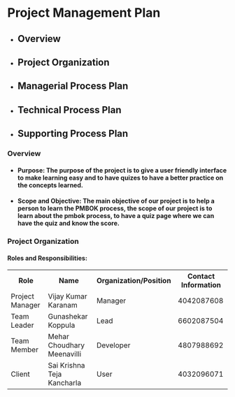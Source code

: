# Project Management Plan


* ## Overview
* ## Project Organization
* ## Managerial Process Plan
* ## Technical Process Plan
* ## Supporting Process Plan

### Overview

* #### Purpose: The purpose of the project is to give a user friendly interface to make learning easy and to have quizes to have a better practice on the concepts learned.

* #### Scope and Objective: The main objective of our project is to help a person to learn the PMBOK process, the scope of our project is to learn about the pmbok process, to have a quiz page where we can have the quiz and know the score.
 
 ### Project Organization
 
 #### Roles and Responsibilities:

<table>
  <tr>
    <th>Role</th>
    <th>Name</th>
    <th>Organization/Position</th>
    <th>Contact Information</th>
  </tr>
  <tr>
    <td>Project Manager</td>
    <td>Vijay Kumar Karanam</td>
    <td>Manager</td>
    <td>4042087608</td>
  </tr>
  <tr>
    <td>Team Leader</td>
    <td>Gunashekar Koppula</td>
    <td>Lead</td>
    <td>6602087504</td>
  </tr>
  <tr>
    <td>Team Member</td>
    <td>Mehar Choudhary Meenavilli</td>
    <td>Developer</td>
    <td>4807988692</td>
  </tr>
  <tr>
    <td>Client</td>
    <td>Sai Krishna Teja Kancharla</td>
    <td>User</td>
    <td>4032096071</td>
  </tr>
</table>
<br>

 
 
